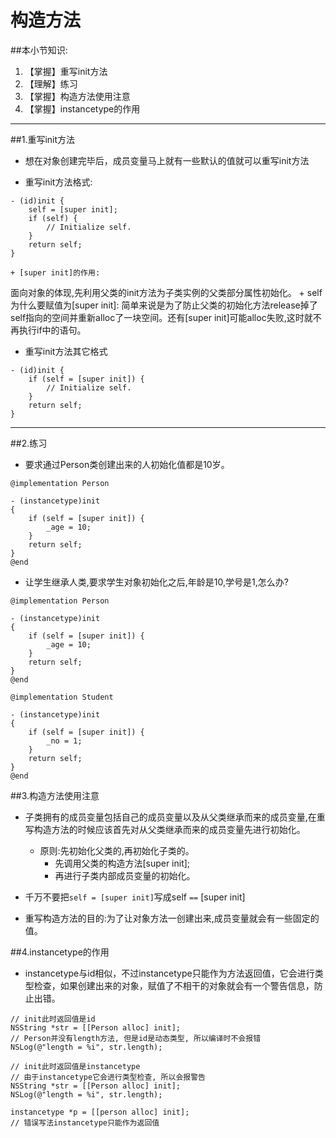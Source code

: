 # 构造方法
##本小节知识:
1. 【掌握】重写init方法
2. 【理解】练习
3. 【掌握】构造方法使用注意
4. 【掌握】instancetype的作用

---


##1.重写init方法
- 想在对象创建完毕后，成员变量马上就有一些默认的值就可以重写init方法

- 重写init方法格式:

```objc
- (id)init {
    self = [super init];
    if (self) {
        // Initialize self.
    }
    return self;
}

```


    + [super init]的作用:
面向对象的体现,先利用父类的init方法为子类实例的父类部分属性初始化。
    + self 为什么要赋值为[super init]:
简单来说是为了防止父类的初始化方法release掉了self指向的空间并重新alloc了一块空间。还有[super init]可能alloc失败,这时就不再执行if中的语句。

- 重写init方法其它格式

```objc
- (id)init {
    if (self = [super init]) {
        // Initialize self.
    }
    return self;
}
```
---

##2.练习
- 要求通过Person类创建出来的人初始化值都是10岁。

```objc
@implementation Person

- (instancetype)init
{
    if (self = [super init]) {
        _age = 10;
    }
    return self;
}
@end
```

- 让学生继承人类,要求学生对象初始化之后,年龄是10,学号是1,怎么办?

```objc
@implementation Person

- (instancetype)init
{
    if (self = [super init]) {
        _age = 10;
    }
    return self;
}
@end

@implementation Student

- (instancetype)init
{
    if (self = [super init]) {
        _no = 1;
    }
    return self;
}
@end
```



##3.构造方法使用注意
- 子类拥有的成员变量包括自己的成员变量以及从父类继承而来的成员变量,在重写构造方法的时候应该首先对从父类继承而来的成员变量先进行初始化。
    + 原则:先初始化父类的,再初始化子类的。
        * 先调用父类的构造方法[super init];
        * 再进行子类内部成员变量的初始化。
- 千万不要把`self = [super init]`写成self `==` [super init]

- 重写构造方法的目的:为了让对象方法一创建出来,成员变量就会有一些固定的值。



##4.instancetype的作用
- instancetype与id相似，不过instancetype只能作为方法返回值，它会进行类型检查，如果创建出来的对象，赋值了不相干的对象就会有一个警告信息，防止出错。

```objc
// init此时返回值是id
NSString *str = [[Person alloc] init];
// Person并没有length方法, 但是id是动态类型, 所以编译时不会报错
NSLog(@"length = %i", str.length);
```



```objc
// init此时返回值是instancetype
// 由于instancetype它会进行类型检查, 所以会报警告
NSString *str = [[Person alloc] init];
NSLog(@"length = %i", str.length);
```



```objc
instancetype *p = [[person alloc] init];
// 错误写法instancetype只能作为返回值
```
